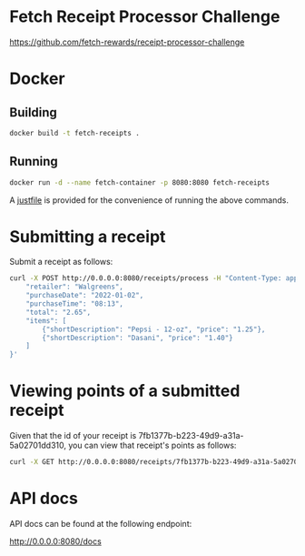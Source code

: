 # Fetch Receipt Processor Challenge

https://github.com/fetch-rewards/receipt-processor-challenge

# Docker

## Building

```sh
docker build -t fetch-receipts .
```

## Running

```sh
docker run -d --name fetch-container -p 8080:8080 fetch-receipts
```

A [justfile](https://just.systems/) is provided for the convenience of running the above commands.

# Submitting a receipt

Submit a receipt as follows:

```sh
curl -X POST http://0.0.0.0:8080/receipts/process -H "Content-Type: application/json" -d '{
    "retailer": "Walgreens",
    "purchaseDate": "2022-01-02",
    "purchaseTime": "08:13",
    "total": "2.65",
    "items": [
        {"shortDescription": "Pepsi - 12-oz", "price": "1.25"},
        {"shortDescription": "Dasani", "price": "1.40"}
    ]
}'
```

# Viewing points of a submitted receipt

Given that the id of your receipt is 7fb1377b-b223-49d9-a31a-5a02701dd310,
you can view that receipt's points as follows:

```sh
curl -X GET http://0.0.0.0:8080/receipts/7fb1377b-b223-49d9-a31a-5a02701dd310/points
```

# API docs

API docs can be found at the following endpoint:

http://0.0.0.0:8080/docs
